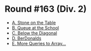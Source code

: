 # Round #163 (Div. 2)

* [A. Stone on the Table][]
* [B. Queue at the School][]
* [C. Below the Diagonal][]
* [D. BerDonalds][]
* [E. More Queries to Array...][]

[A. Stone on the Table]:       http://codeforces.com/contest/266/problem/A
[B. Queue at the School]:      http://codeforces.com/contest/266/problem/B
[C. Below the Diagonal]:       http://codeforces.com/contest/266/problem/C
[D. BerDonalds]:               http://codeforces.com/contest/266/problem/D
[E. More Queries to Array...]: http://codeforces.com/contest/266/problem/E
